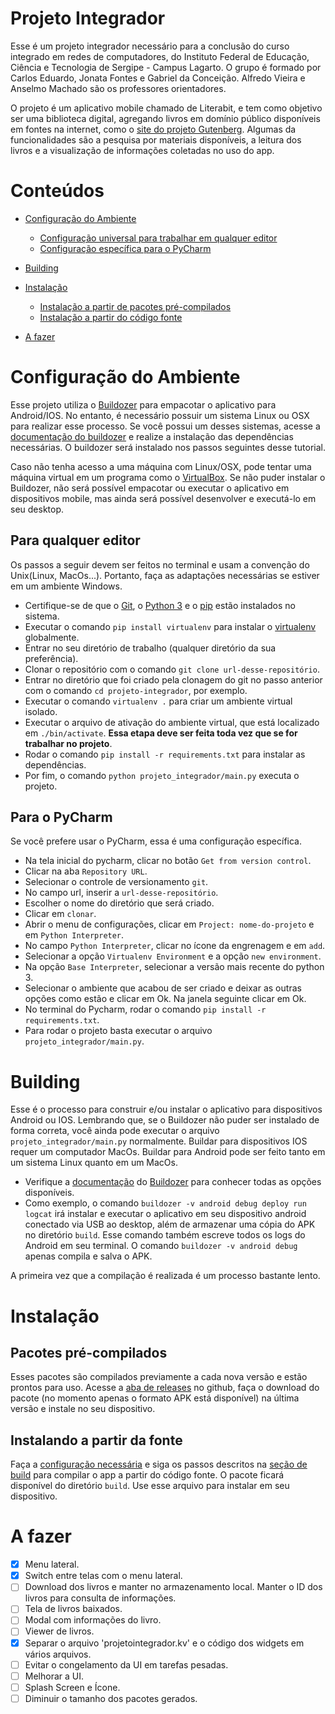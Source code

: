 # Projeto Integrador

Esse é um projeto integrador necessário para a conclusão do curso integrado em redes de computadores, do Instituto Federal de Educação, Ciência e Tecnologia de Sergipe - Campus Lagarto. O grupo é formado por Carlos Eduardo, Jonata Fontes e Gabriel da Conceição. Alfredo Vieira e Anselmo Machado são os professores orientadores.

O projeto é um aplicativo mobile chamado de Literabit, e tem como objetivo ser uma biblioteca digital, agregando livros em domínio público disponíveis em fontes na internet, como o [site do projeto Gutenberg](https://www.gutenberg.org/). Algumas da funcionalidades são a pesquisa por materiais disponíveis, a leitura dos livros e a visualização de informações coletadas no uso do app.

# Conteúdos

- [Configuração do Ambiente](#configuração-do-ambiente)
  - [Configuração universal para trabalhar em qualquer editor](#para-qualquer-editor)
  - [Configuração específica para o PyCharm](#para-o-pycharm)

- [Building](#building)

- [Instalação](#instalação)
  - [Instalação a partir de pacotes pré-compilados](#pacotes-pré-compilados)
  - [Instalação a partir do código fonte](#instalando-a-partir-da-fonte)

- [A fazer](#a-fazer)

# Configuração do Ambiente

Esse projeto utiliza o [Buildozer](https://github.com/kivy/buildozer) para empacotar o aplicativo para Android/IOS. No entanto, é necessário possuir um sistema Linux ou OSX para realizar esse processo. Se você possui um desses sistemas, acesse a [documentação do buildozer](https://buildozer.readthedocs.io/) e realize a instalação das dependências necessárias. O buildozer será instalado nos passos seguintes desse tutorial. 

Caso não tenha acesso a uma máquina com Linux/OSX, pode tentar uma máquina virtual em um programa como o [VirtualBox](https://www.virtualbox.org/). Se não puder instalar o Buildozer, não será possível empacotar ou executar o aplicativo em dispositivos mobile, mas ainda será possível desenvolver e executá-lo em seu desktop.

## Para qualquer editor

Os passos a seguir devem ser feitos no terminal e usam a convenção do Unix(Linux, MacOs...). Portanto, faça as adaptações necessárias se estiver em um ambiente Windows.

  - Certifique-se de que o [Git](https://git-scm.com/downloads), o [Python 3](https://www.python.org/downloads/) e o [pip](https://pip.pypa.io/en/stable/installing/) estão instalados no sistema.
  - Executar o comando `pip install virtualenv` para instalar o [virtualenv](https://pypi.org/project/virtualenv/) globalmente.
  - Entrar no seu diretório de trabalho (qualquer diretório da sua preferência).
  - Clonar o repositório com o comando `git clone url-desse-repositório`.
  - Entrar no diretório que foi criado pela clonagem do git no passo anterior com o comando `cd projeto-integrador`, por exemplo.
  - Executar o comando `virtualenv .` para criar um ambiente virtual isolado.
  - Executar o arquivo de ativação do ambiente virtual, que está localizado em `./bin/activate`. **Essa etapa deve ser feita toda vez que se for trabalhar no projeto**.
  - Rodar o comando `pip install -r requirements.txt` para instalar as dependências.
  - Por fim, o comando `python projeto_integrador/main.py` executa o projeto.

## Para o PyCharm

Se você prefere usar o PyCharm, essa é uma configuração específica.

  - Na tela inicial do pycharm, clicar no botão `Get from version control`.
  - Clicar na aba `Repository URL`.
  - Selecionar o controle de versionamento `git`.
  - No campo url, inserir a `url-desse-repositório`.
  - Escolher o nome do diretório que será criado.
  - Clicar em `clonar`.
  - Abrir o menu de configurações, clicar em `Project: nome-do-projeto` e em `Python Interpreter`.
  - No campo `Python Interpreter`, clicar no ícone da engrenagem e em `add`.
  - Selecionar a opção `Virtualenv Environment` e a opção `new environment`.
  - Na opção `Base Interpreter`, selecionar a versão mais recente do python 3.
  - Selecionar o ambiente que acabou de ser criado e deixar as outras opções como estão e clicar em Ok. Na janela seguinte clicar em Ok.
  - No terminal do Pycharm, rodar o comando `pip install -r requirements.txt`.
  - Para rodar o projeto basta executar o arquivo `projeto_integrador/main.py`.

# Building

Esse é o processo para construir e/ou instalar o aplicativo para dispositivos Android ou IOS. Lembrando que, se o Buildozer não puder ser instalado de forma correta, você ainda pode executar o arquivo `projeto_integrador/main.py` normalmente. Buildar para dispositivos IOS requer um computador MacOs. Buildar para Android pode ser feito tanto em um sistema Linux quanto em um MacOs.

  - Verifique a [documentação](https://buildozer.readthedocs.io/) do [Buildozer](https://github.com/kivy/buildozer) para conhecer todas as opções disponíveis.
  - Como exemplo, o comando `buildozer -v android debug deploy run logcat` irá instalar e executar o aplicativo em seu dispositivo android conectado via USB ao desktop, além de armazenar uma cópia do APK no diretório `build`. Esse comando também escreve todos os logs do Android em seu terminal. O comando `buildozer -v android debug` apenas compila e salva o APK.

A primeira vez que a compilação é realizada é um processo bastante lento.

# Instalação

## Pacotes pré-compilados

Esses pacotes são compilados previamente a cada nova versão e estão prontos para uso. Acesse a [aba de releases](https://github.com/c4rls/projeto-integrador/releases) no github, faça o download do pacote (no momento apenas o formato APK está disponível) na última versão e instale no seu dispositivo.

## Instalando a partir da fonte

Faça a [configuração necessária](#configuração-do-ambiente) e siga os passos descritos na [seção de build](#building) para compilar o app a partir do código fonte. O pacote ficará disponível do diretório `build`. Use esse arquivo para instalar em seu dispositivo. 

# A fazer

- [x] Menu lateral.
- [x] Switch entre telas com o menu lateral.
- [ ] Download dos livros e manter no armazenamento local. Manter o ID dos livros para consulta de informações.
- [ ] Tela de livros baixados.
- [ ] Modal com informações do livro.
- [ ] Viewer de livros.
- [x] Separar o arquivo 'projetointegrador.kv' e o código dos widgets em vários arquivos.
- [ ] Evitar o congelamento da UI em tarefas pesadas.
- [ ] Melhorar a UI.
- [ ] Splash Screen e Ícone.
- [ ] Diminuir o tamanho dos pacotes gerados.
